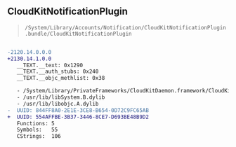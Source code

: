 ## CloudKitNotificationPlugin

> `/System/Library/Accounts/Notification/CloudKitNotificationPlugin.bundle/CloudKitNotificationPlugin`

```diff

-2120.14.0.0.0
+2130.14.1.0.0
   __TEXT.__text: 0x1290
   __TEXT.__auth_stubs: 0x240
   __TEXT.__objc_methlist: 0x38

   - /System/Library/PrivateFrameworks/CloudKitDaemon.framework/CloudKitDaemon
   - /usr/lib/libSystem.B.dylib
   - /usr/lib/libobjc.A.dylib
-  UUID: 844FF8A0-2E1E-3CE8-B654-0D72C9FC65AB
+  UUID: 554AFFBE-3B37-3446-8CE7-D693BE48B9D2
   Functions: 5
   Symbols:   55
   CStrings:  106

```
